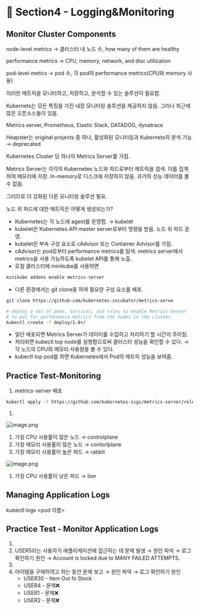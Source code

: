 # 🍨 Section4 - Logging&Monitoring

## Monitor Cluster Components


node-level metrics → 클러스터 내 노드 수, how many of them are healthy


performance metrics → CPU, memory, network, and disc utilization


pod-level  metics → pod 수, 각 pod의 performance metrics(CPU와 memory 사용)


이러한 메트릭을 모니터하고, 저장하고, 분석할 수 있는 솔루션이 필요함.


Kubernets는 모든 특징을 가진 내장 모니터링 솔루션을 제공하지 않음. 그러나 최근에 많은 오픈소스들이 있음.


Metrics server, Prometheus, Elastic Stack, DATADOG, dynatrace


Heapster는 original projects 중 하나, 활성화된 모니터링과 Kubernets의 분석 기능 → deprecated


Kubernetes Cluster 당 하나의 Metrics Server를 가짐.


Metrics Server는 각각의 Kubernetes 노드와 파드로부터 메트릭을 검색. 이를 집계하여 메모리에 저장. In-memory로 디스크에 저장하지 않음. 과거의 성능 데이터를 볼 수 없음.


그러므로 더 강화된 다른 모니터링 솔루션 필요.


노드 위 파드에 대한 메트릭은 어떻게 생성되는가?

- Kubernetes는 각 노드에 agent를 운영함. → kubelet
- kubelet은 Kubernetes API master server로부터 명령을 받음. 노드 위 파드 운영.
- kubelet은 부속 구성 요소로 cAdvisor 또는 Container Advisor를 가짐.
- cAdvisor는 pod로부터 performance metrics를 탐색. metrics server에서 metrics을 사용 가능하도록  kubelet API를 통해 노출.
- 로컬 클러스터에 minikube를 사용하면

```bash
minikube addons enable metrics-server
```

- 다른 환경에서는 git clone을 하여 필요한 구성 요소를 배포.

```bash
git clone https://github-com/kubernetes-incubator/metrics-serve

# deploy a set of pods, services, and roles to enable Metrics Server
# to pul for performance metrics from the nodes in the cluster.
kubectl create -f deploy/1.8+/
```

- 일단 배포되면 Metrics Server가 데이터를 수집하고 처리하기 할 시간이 주어짐.
- 처리되면 kubectl top node를 실행함으로써 클러스터 성능을 확인할 수 있다. → 각 노드의 CPU와 메모리 사용량을 볼 수 있다.
- kubectl top pod를 하면 Kubernetes에서 Pod의 메트릭 성능을 보여줌.

## Practice Test-Monitoring

1. metrics-server 배포

```bash
kubectl apply -f https://github.com/kubernetes-sigs/metrics-server/releases/latest/download/components.yaml
```

1. 

![image.png](https://prod-files-secure.s3.us-west-2.amazonaws.com/b2ea2032-00e9-4883-a13b-cb03cf5b2334/be867e9c-0d47-47a3-971e-146d2c8c7945/image.png?X-Amz-Algorithm=AWS4-HMAC-SHA256&X-Amz-Content-Sha256=UNSIGNED-PAYLOAD&X-Amz-Credential=ASIAZI2LB466YCI76YB2%2F20250228%2Fus-west-2%2Fs3%2Faws4_request&X-Amz-Date=20250228T140809Z&X-Amz-Expires=3600&X-Amz-Security-Token=IQoJb3JpZ2luX2VjEFYaCXVzLXdlc3QtMiJIMEYCIQDDdZxjQmN4ptZfhEFqKb6WxX9qYngAvlH87%2FBdPpjvXgIhAPdAk9JXsXLc%2F5qJtEDh%2FWJwZxFXoIMxLBI%2Bxe4Rth2vKogECI7%2F%2F%2F%2F%2F%2F%2F%2F%2F%2FwEQABoMNjM3NDIzMTgzODA1IgxR12CYvlN9NnnSeTUq3AMXTQOpwpthVrPRidOpluU7W32bC%2BNpzi6%2F%2F3FadfTQ%2FFJcViixNCHpsjO9zmVVsxedsghl5x0xxB6VjnvWAWnlHimq5Ap5zlvyLZjwFvn3boTL6k9vszUdMjxfaxcWSU8wU06zPu9v2jqVot7HBzF5QE0lnotIEoebSqxpboOtod%2Fbj7bhLcKYFR2Ou%2Fbu%2FS2ICkeqvGll3dzIxJSOXcZanjJ1%2BJieNrBJBQfP5JNV09inwzrvwoTGjkrtjuxOLVP4ackiaM6s5ZJnp0Ox%2Feh%2FwcAqYHqkmZb8xS70nHdDQY1KNyhfyMMoGj%2F3xhOv2TML76X5GPR%2BG5jfvHaPV3akd4Bn1OlTyOfOqDYGMiMz3T9FUomuZhnq2K2rBRKTEhVN954RvQXcMnIWTgCG1Gf8k6Mcnj7Rq7HLpMd7GgqLlK5UWDULoRqaAnV9p7mRLFYL2GClE3x65lzMTENX%2BV%2F8A%2F0EC0cexIuzMpnUUVIPFccV7Vj4F7jzbuJn3SPb0KGyv4T%2FI79yyHeiIENfe2qfy7C6fPGLtBNy3bDSG77cJKP5qMaQ%2FBI5RxpX6TWvkTbQKtt0macjXTYeinZc9qhPQ8aU86BIErGxdhCP%2BUiI%2FhkKOqNOSB3l8g27EjDe74a%2BBjqkAURgbKVmr9lavpVQdTXPeuVbSpjv06L0raC7OVLbjkJbDGkxTCkj2E5oVxmEYx62bum1ako9xOO5%2BySEu6%2FEoaL71v8Lq3oCetE9c9YDiUYc66P87U%2B80mCh65RShMtalAknTenOGdBWInP2nISAlrLiuWoOzF9DTo4qgltMeVclG39xPqQvt%2BMDk3dGDLld2C82Bm4hJuKGHP4nqEbBGqDxBSg%2F&X-Amz-Signature=afa45336f34b1ae90c1c6564e1d77cfba2b9149b7820a158562607711d28b5d1&X-Amz-SignedHeaders=host&x-id=GetObject)

1. 가장 CPU 사용률이 많은 노드 → controlplane
2. 가장 메모리 사용률이 많은 노드 → contorlplane
3. 가장 메모리 사용률이 높은 파드 → rabbit

![image.png](https://prod-files-secure.s3.us-west-2.amazonaws.com/b2ea2032-00e9-4883-a13b-cb03cf5b2334/a5ad8203-cf78-4c06-9de1-67cb491aedc9/image.png?X-Amz-Algorithm=AWS4-HMAC-SHA256&X-Amz-Content-Sha256=UNSIGNED-PAYLOAD&X-Amz-Credential=ASIAZI2LB466YCI76YB2%2F20250228%2Fus-west-2%2Fs3%2Faws4_request&X-Amz-Date=20250228T140809Z&X-Amz-Expires=3600&X-Amz-Security-Token=IQoJb3JpZ2luX2VjEFYaCXVzLXdlc3QtMiJIMEYCIQDDdZxjQmN4ptZfhEFqKb6WxX9qYngAvlH87%2FBdPpjvXgIhAPdAk9JXsXLc%2F5qJtEDh%2FWJwZxFXoIMxLBI%2Bxe4Rth2vKogECI7%2F%2F%2F%2F%2F%2F%2F%2F%2F%2FwEQABoMNjM3NDIzMTgzODA1IgxR12CYvlN9NnnSeTUq3AMXTQOpwpthVrPRidOpluU7W32bC%2BNpzi6%2F%2F3FadfTQ%2FFJcViixNCHpsjO9zmVVsxedsghl5x0xxB6VjnvWAWnlHimq5Ap5zlvyLZjwFvn3boTL6k9vszUdMjxfaxcWSU8wU06zPu9v2jqVot7HBzF5QE0lnotIEoebSqxpboOtod%2Fbj7bhLcKYFR2Ou%2Fbu%2FS2ICkeqvGll3dzIxJSOXcZanjJ1%2BJieNrBJBQfP5JNV09inwzrvwoTGjkrtjuxOLVP4ackiaM6s5ZJnp0Ox%2Feh%2FwcAqYHqkmZb8xS70nHdDQY1KNyhfyMMoGj%2F3xhOv2TML76X5GPR%2BG5jfvHaPV3akd4Bn1OlTyOfOqDYGMiMz3T9FUomuZhnq2K2rBRKTEhVN954RvQXcMnIWTgCG1Gf8k6Mcnj7Rq7HLpMd7GgqLlK5UWDULoRqaAnV9p7mRLFYL2GClE3x65lzMTENX%2BV%2F8A%2F0EC0cexIuzMpnUUVIPFccV7Vj4F7jzbuJn3SPb0KGyv4T%2FI79yyHeiIENfe2qfy7C6fPGLtBNy3bDSG77cJKP5qMaQ%2FBI5RxpX6TWvkTbQKtt0macjXTYeinZc9qhPQ8aU86BIErGxdhCP%2BUiI%2FhkKOqNOSB3l8g27EjDe74a%2BBjqkAURgbKVmr9lavpVQdTXPeuVbSpjv06L0raC7OVLbjkJbDGkxTCkj2E5oVxmEYx62bum1ako9xOO5%2BySEu6%2FEoaL71v8Lq3oCetE9c9YDiUYc66P87U%2B80mCh65RShMtalAknTenOGdBWInP2nISAlrLiuWoOzF9DTo4qgltMeVclG39xPqQvt%2BMDk3dGDLld2C82Bm4hJuKGHP4nqEbBGqDxBSg%2F&X-Amz-Signature=b253ca347431935227476b1c18ddd21b1e54f286f55f3e1ceebea1da1863edcb&X-Amz-SignedHeaders=host&x-id=GetObject)

1. 가장 CPU 사용률이 낮은 파드 → lion

## Managing Application Logs


kubectl logs <pod 이름>


## Practice Test - Monitor Application Logs

1. 
2. USER5라는 사용자가 애플리케이션에 접근하는 데 문제 발생 → 원인 파악 → 로그 확인하기
원인 → Account is locked due to MANY FAILED ATTEMPTS.
3. 
4. 아이템을 구매하려고 하는 동안 문제 보고 → 원인 파악 → 로그 확인하기
원인
	- USER30 - Item Out fo Stock
	- USER4 - 문제❌
	- USER1 - 문제❌
	- USER2 - 문제❌
